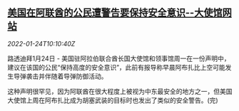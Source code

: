 <!--1643020263000-->
[美国在阿联酋的公民遭警告要保持安全意识--大使馆网站](https://cn.reuters.com/article/usa-emirates-security-0124-mon-idCNKBS2JY0QZ)
------

<div><i>2022-01-24T10:10:40Z</i></div><p>路透迪拜1月24日 - 美国驻阿拉伯联合酋长国大使馆和领事馆周一在一份声明中，建议在该国的公民“保持高度的安全意识”，此前有报导称早晨阿布扎比上空可能发生导弹袭击并伴随着导弹防御活动。</p><p>这种声明很罕见，因为阿联酋在很大程度上被视为中东最安全的地方之一，但美国大使馆上周在阿布扎比成为胡塞武装的目标时也发出了类似的安全警告。(完)</p>
